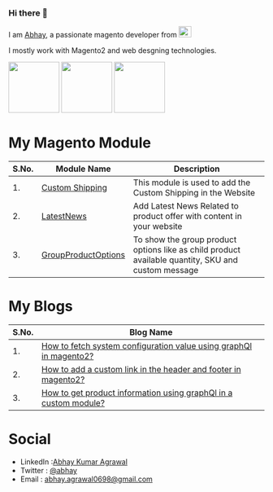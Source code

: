### Hi there 👋

I am [Abhay](https://www.linkedin.com/in/abhay-kumar-agrawal-9385a315a/), a passionate magento developer from <a href="https://en.wikipedia.org/wiki/India"><img src="https://user-images.githubusercontent.com/55655451/90338483-a2dce580-e007-11ea-8341-9d471535719f.png" width="25" height="22"></a>

I mostly work with Magento2 and web desgning technologies.

<a href="https://www.w3.org/wiki/The_web_standards_model_-_HTML_CSS_and_JavaScript"><img src="https://user-images.githubusercontent.com/55655451/90337478-5cd05380-e000-11ea-95ef-fd5b7b7cc2b8.png" width="100" height="100"></a>
<a href="https://devdocs.magento.com/"><img src="https://user-images.githubusercontent.com/55655451/90338141-06b1df00-e005-11ea-992b-451778cb304d.png" width="100" height="100"></a>
<a href="https://www.php.net/"><img src="https://user-images.githubusercontent.com/55655451/90338219-a3747c80-e005-11ea-901d-90b4709e14fe.png" height="100"></a>

# My Magento Module

| S.No.| Module Name | Description |
| --- | --- | --- |
| 1.| [Custom Shipping](https://github.com/Abhay-Agrawal/Abhay_CustomShipping-1.0.0) | This module is used to add the Custom Shipping in the Website|
| 2.| [LatestNews](https://github.com/Abhay-Agrawal/Abhay_LatestNews-1.0.0) | Add Latest News Related to product offer with content in your website |
| 3.| [GroupProductOptions](https://github.com/Abhay-Agrawal/Abhay_GroupProductOptions-1.0.0) | To show the group product options like as child product available quantity, SKU and custom message |


# My Blogs

| S.No.| Blog Name |
| --- | --- |
| 1. | [How to fetch system configuration value using graphQl in magento2?](https://www.linkedin.com/pulse/how-fetch-system-configuration-value-using-graphql-magento2-agrawal-1c/?trackingId=EjM4fCsCTGatlblb0RnwdA%3D%3D) |
| 2. | [How to add a custom link in the header and footer in magento2?](https://www.linkedin.com/pulse/how-add-custom-link-header-footer-magento2-abhay-kumar-agrawal/) |
| 3. | [How to get product information using graphQl in a custom module?](https://www.linkedin.com/pulse/how-get-product-information-using-graphql-custom-module-agrawal/?published=t)|



# Social

* LinkedIn :[Abhay Kumar Agrawal](https://www.linkedin.com/in/abhay-kumar-agrawal-9385a315a/)
* Twitter : [@abhay](https://twitter.com/AbhayAg34169182)
* Email : abhay.agrawal0698@gmail.com




















<!--
**Abhay-Agrawal/Abhay-Agrawal** is a ✨ _special_ ✨ repository because its `README.md` (this file) appears on your GitHub profile.

Here are some ideas to get you started:

- 🔭 I’m currently working on ...
- 🌱 I’m currently learning ...
- 👯 I’m looking to collaborate on ...
- 🤔 I’m looking for help with ...
- 💬 Ask me about ...
- 📫 How to reach me: ...
- 😄 Pronouns: ...
- ⚡ Fun fact: ...
-->
